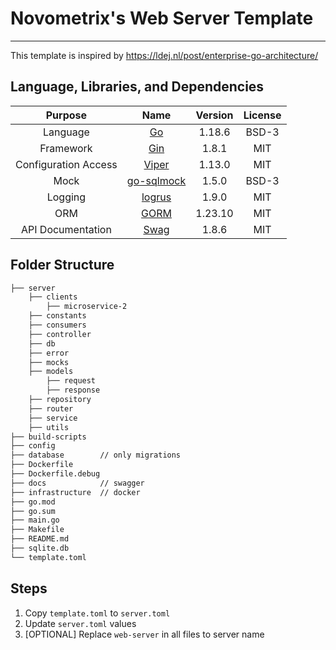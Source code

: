 # Novometrix's Web Server Template
<hr>

This template is inspired by https://ldej.nl/post/enterprise-go-architecture/

## Language, Libraries, and Dependencies
|       Purpose        |                         Name                         | Version | License |
|:--------------------:|:----------------------------------------------------:|:-------:|:-------:|
|       Language       |          [Go](https://github.com/golang/go)          | 1.18.6  |  BSD-3  |
|      Framework       |       [Gin](https://github.com/gin-gonic/gin)        |  1.8.1  |   MIT   |
| Configuration Access |       [Viper](https://github.com/spf13/viper)        | 1.13.0  |   MIT   |
|         Mock         | [go-sqlmock](https://github.com/DATA-DOG/go-sqlmock) |  1.5.0  |  BSD-3  |
|       Logging        |     [logrus](https://github.com/sirupsen/logrus)     |  1.9.0  |   MIT   |
|         ORM          |       [GORM](https://github.com/go-gorm/gorm)        | 1.23.10 |   MIT   |
|  API Documentation   |        [Swag](https://github.com/swaggo/swag)        |  1.8.6  |   MIT   |

## Folder Structure
```markdown
├── server
    ├── clients
        ├── microservice-2
    ├── constants
    ├── consumers
    ├── controller
    ├── db
    ├── error
    ├── mocks
    ├── models
        ├── request
        ├── response
    ├── repository
    ├── router
    ├── service
    ├── utils
├── build-scripts
├── config
├── database        // only migrations
├── Dockerfile
├── Dockerfile.debug
├── docs            // swagger
├── infrastructure  // docker
├── go.mod
├── go.sum
├── main.go
├── Makefile
├── README.md
├── sqlite.db
└── template.toml
```

## Steps
1. Copy `template.toml` to `server.toml`
2. Update `server.toml` values
3. [OPTIONAL] Replace `web-server` in all files to server name
